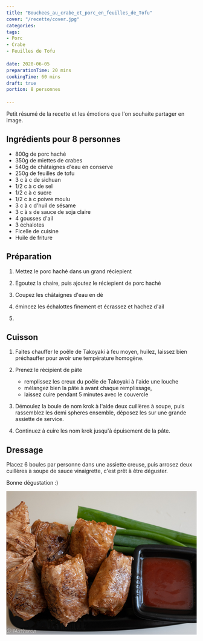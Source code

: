 ```yaml
---
title: "Bouchees_au_crabe_et_porc_en_feuilles_de_Tofu"
cover: "/recette/cover.jpg"
categories:
tags:
- Porc
- Crabe
- Feuilles de Tofu

date: 2020-06-05
preparationTime: 20 mins
cookingTime: 60 mins
draft: true
portion: 8 personnes

---
```

Petit résumé de la recette et les émotions que l'on souhaite partager en image.

<!--more--> 

## Ingrédients pour 8 personnes

- 800g de porc haché
- 350g de miettes de crabes
- 540g de châtaignes d'eau en conserve
- 250g de feuilles de tofu
- 3 c à c de sichuan
- 1/2 c à c de sel
- 1/2 c à c sucre 
- 1/2 c à c poivre moulu
- 3 c à c d'huil de sésame
- 3 c à s de sauce de soja claire
- 4 gousses d'ail
- 3 échalotes
- Ficelle de cuisine
- Huile de friture


## Préparation ##

1. Mettez le porc haché dans un grand réciepient
2. Egoutez la chaire, puis ajoutez le réciepient de porc haché
3. Coupez les châtaignes d'eau en dé 
4. émincez les échalottes finement et écrassez et hachez d'ail 

2.
## Cuisson ##

1. Faites chauffer le poêle de Takoyaki à feu moyen, huilez, laissez bien préchauffer pour avoir une température homogène.

2. Prenez le récipient de pâte
    - remplissez les creux du poêle de Takoyaki à l'aide une louche
    - mélangez bien la pâte à avant chaque remplissage, 
    - laissez cuire pendant 5 minutes avec le couvercle

3. Démoulez la boule de nom krok à l'aide deux cuillères à soupe, puis rassemblez les demi spheres ensemble, déposez les sur une grande assiette de service.

4. Continuez à cuire les nom krok jusqu'à épuisement de la pâte.

## Dressage

Placez 6 boules par personne dans une assiette creuse, puis arrosez deux cuillères à soupe de sauce vinaigrette, c'est prêt à être déguster.

Bonne dégustation :)

![resultat](cover.jpg)